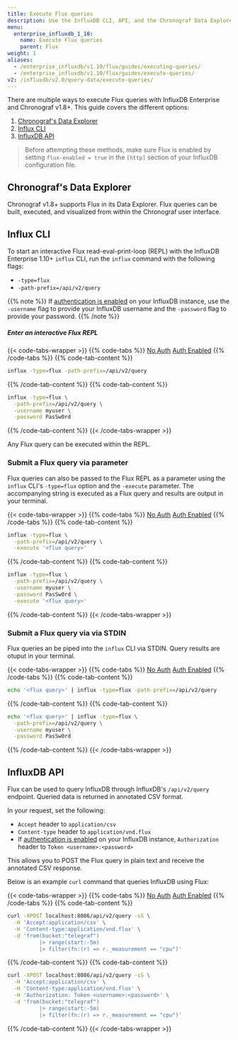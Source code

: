 ```yaml
---
title: Execute Flux queries
description: Use the InfluxDB CLI, API, and the Chronograf Data Explorer to execute Flux queries.
menu:
  enterprise_influxdb_1_10:
    name: Execute Flux queries
    parent: Flux
weight: 1
aliases:
  - /enterprise_influxdb/v1.10/flux/guides/executing-queries/
  - /enterprise_influxdb/v1.10/flux/guides/execute-queries/
v2: /influxdb/v2.0/query-data/execute-queries/
---
```


There are multiple ways to execute Flux queries with InfluxDB Enterprise and Chronograf v1.8+.
This guide covers the different options:

1. [Chronograf's Data Explorer](#chronograf-s-data-explorer)
2. [Influx CLI](#influx-cli)
3. [InfluxDB API](#influxdb-api)

> Before attempting these methods, make sure Flux is enabled by setting
> `flux-enabled = true` in the `[http]` section of your InfluxDB configuration file.

## Chronograf's Data Explorer
Chronograf v1.8+ supports Flux in its Data Explorer.
Flux queries can be built, executed, and visualized from within the Chronograf user interface.

## Influx CLI
To start an interactive Flux read-eval-print-loop (REPL) with the InfluxDB Enterprise 1.10+
`influx` CLI, run the `influx` command with the following flags:

- `-type=flux`
- `-path-prefix=/api/v2/query`

{{% note %}}
If [authentication is enabled](/enterprise_influxdb/v1.10/administration/authentication_and_authorization)
on your InfluxDB instance, use the `-username` flag to provide your InfluxDB username and
the `-password` flag to provide your password.
{{% /note %}}

##### Enter an interactive Flux REPL
{{< code-tabs-wrapper >}}
{{% code-tabs %}}
[No Auth](#)
[Auth Enabled](#)
{{% /code-tabs %}}
{{% code-tab-content %}}
```bash
influx -type=flux -path-prefix=/api/v2/query
```
{{% /code-tab-content %}}
{{% code-tab-content %}}
```bash
influx -type=flux \
  -path-prefix=/api/v2/query \
  -username myuser \
  -password PasSw0rd
```
{{% /code-tab-content %}}
{{< /code-tabs-wrapper >}}

Any Flux query can be executed within the REPL.

### Submit a Flux query via parameter
Flux queries can also be passed to the Flux REPL as a parameter using the `influx` CLI's `-type=flux` option and the `-execute` parameter.
The accompanying string is executed as a Flux query and results are output in your terminal.

{{< code-tabs-wrapper >}}
{{% code-tabs %}}
[No Auth](#)
[Auth Enabled](#)
{{% /code-tabs %}}
{{% code-tab-content %}}
```bash
influx -type=flux \
  -path-prefix=/api/v2/query \
  -execute '<flux query>'
```
{{% /code-tab-content %}}
{{% code-tab-content %}}
```bash
influx -type=flux \
  -path-prefix=/api/v2/query \
  -username myuser \
  -password PasSw0rd \
  -execute '<flux query>'
```
{{% /code-tab-content %}}
{{< /code-tabs-wrapper >}}

### Submit a Flux query via via STDIN
Flux queries an be piped into the `influx` CLI via STDIN.
Query results are otuput in your terminal.

{{< code-tabs-wrapper >}}
{{% code-tabs %}}
[No Auth](#)
[Auth Enabled](#)
{{% /code-tabs %}}
{{% code-tab-content %}}
```bash
echo '<flux query>' | influx -type=flux -path-prefix=/api/v2/query
```
{{% /code-tab-content %}}
{{% code-tab-content %}}
```bash
echo '<flux query>' | influx -type=flux \
  -path-prefix=/api/v2/query \
  -username myuser \
  -password PasSw0rd
```
{{% /code-tab-content %}}
{{< /code-tabs-wrapper >}}

## InfluxDB API
Flux can be used to query InfluxDB through InfluxDB's `/api/v2/query` endpoint.
Queried data is returned in annotated CSV format.

In your request, set the following:

- `Accept` header to `application/csv`
- `Content-type` header to `application/vnd.flux`
- If [authentication is enabled](/enterprise_influxdb/v1.10/administration/authentication_and_authorization)
  on your InfluxDB instance, `Authorization` header to `Token <username>:<password>`

This allows you to POST the Flux query in plain text and receive the annotated CSV response.

Below is an example `curl` command that queries InfluxDB using Flux:

{{< code-tabs-wrapper >}}
{{% code-tabs %}}
[No Auth](#)
[Auth Enabled](#)
{{% /code-tabs %}}
{{% code-tab-content %}}
```bash
curl -XPOST localhost:8086/api/v2/query -sS \
  -H 'Accept:application/csv' \
  -H 'Content-type:application/vnd.flux' \
  -d 'from(bucket:"telegraf")
          |> range(start:-5m)
          |> filter(fn:(r) => r._measurement == "cpu")'
```
{{% /code-tab-content %}}
{{% code-tab-content %}}
```bash
curl -XPOST localhost:8086/api/v2/query -sS \
  -H 'Accept:application/csv' \
  -H 'Content-type:application/vnd.flux' \
  -H 'Authorization: Token <username>:<password>' \
  -d 'from(bucket:"telegraf")
          |> range(start:-5m)
          |> filter(fn:(r) => r._measurement == "cpu")'
```
{{% /code-tab-content %}}
{{< /code-tabs-wrapper >}}
